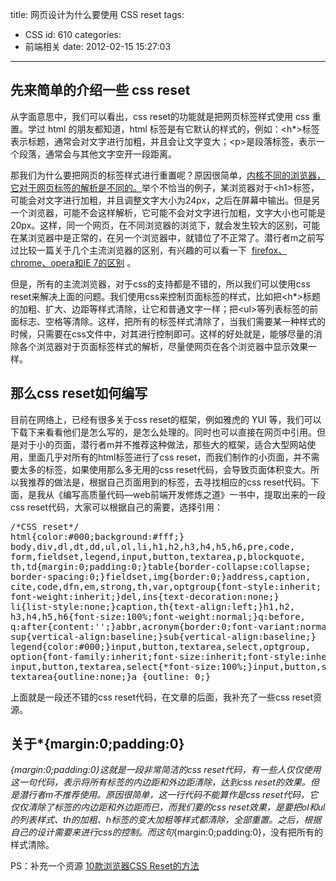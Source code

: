 title: 网页设计为什么要使用 CSS reset
tags:
  - CSS
id: 610
categories:
  - 前端相关
date: 2012-02-15 15:27:03
---

## 先来简单的介绍一些 css reset

从字面意思中，我们可以看出，css reset的功能就是把网页标签样式使用 css 重置。学过 html 的朋友都知道，html 标签是有它默认的样式的，例如：&lt;h*&gt;标签表示标题，通常会对文字进行加粗，并且会让文字变大；&lt;p&gt;是段落标签，表示一个段落，通常会与其他文字空开一段距离。

那我们为什么要把网页的标签样式进行重置呢？原因很简单，[内核不同的浏览器，它对于网页标签的解析是不同的。](http://www.qianxingzhem.com/post-612.html)举个不恰当的例子，某浏览器对于&lt;h1&gt;标签，可能会对文字进行加粗，并且调整文字大小为24px，之后在屏幕中输出。但是另一个浏览器，可能不会这样解析，它可能不会对文字进行加粗，文字大小也可能是20px。这样，同一个网页，在不同浏览器的浏览下，就会发生较大的区别，可能在某浏览器中是正常的，在另一个浏览器中，就错位了不正常了。潜行者m之前写过比较一篇关于几个主流浏览器的区别，有兴趣的可以看一下  [firefox、chrome、opera和IE 7的区别](http://www.qianxingzhem.com/post-612.html) 。

但是，所有的主流浏览器，对于css的支持都是不错的，所以我们可以使用css reset来解决上面的问题。我们使用css来控制页面标签的样式，比如把&lt;h*&gt;标题的加粗、扩大、边距等样式清除，让它和普通文字一样；把&lt;ul&gt;等列表标签的前面标志、空格等清除。这样，把所有的标签样式清除了，当我们需要某一种样式的时候，只需要在css文件中，对其进行控制即可。这样的好处就是，能够尽量的消除各个浏览器对于页面标签样式的解析，尽量使网页在各个浏览器中显示效果一样。

## 那么css reset如何编写

目前在网络上，已经有很多关于css reset的框架，例如雅虎的 YUI 等，我们可以下载下来看看他们是怎么写的，是怎么处理的。同时也可以直接在网页中引用。但是对于小的页面，潜行者m并不推荐这种做法，那些大的框架，适合大型网站使用，里面几乎对所有的html标签进行了css reset，而我们制作的小页面，并不需要太多的标签，如果使用那么多无用的css reset代码，会导致页面体积变大。所以我推荐的做法是，根据自己页面用到的标签，去寻找相应的css reset代码。下面，是我从《编写高质量代码—web前端开发修炼之道》一书中，提取出来的一段css reset代码，大家可以根据自己的需要，选择引用：
<pre id="line1">/*CSS reset*/
html{color:#000;background:#fff;}
body,div,dl,dt,dd,ul,ol,li,h1,h2,h3,h4,h5,h6,pre,code,
form,fieldset,legend,input,button,textarea,p,blockquote,
th,td{margin:0;padding:0;}table{border-collapse:collapse;
border-spacing:0;}fieldset,img{border:0;}address,caption,
cite,code,dfn,em,strong,th,var,optgroup{font-style:inherit;
font-weight:inherit;}del,ins{text-decoration:none;}
li{list-style:none;}caption,th{text-align:left;}h1,h2,
h3,h4,h5,h6{font-size:100%;font-weight:normal;}q:before,
q:after{content:'';}abbr,acronym{border:0;font-variant:normal;}
sup{vertical-align:baseline;}sub{vertical-align:baseline;}
legend{color:#000;}input,button,textarea,select,optgroup,
option{font-family:inherit;font-size:inherit;font-style:inherit;font-weight:inherit;}
input,button,textarea,select{*font-size:100%;}input,button,select,
textarea{outline:none;}a {outline: 0;}</pre>
上面就是一段还不错的css reset代码，在文章的后面，我补充了一些css reset资源。

## 关于*{margin:0;padding:0}

*{margin:0;padding:0}这就是一段非常简洁的css reset代码，有一些人仅仅使用这一句代码，表示将所有标签的内边距和外边距清除，达到css reset的效果。但是潜行者m不推荐使用。原因很简单，这一行代码不能算作是css reset代码，它仅仅清除了标签的内边距和外边距而已，而我们要的css reset效果，是要把ol和ul的列表样式、th的加粗、h标签的变大加粗等样式都清除，全部重置。之后，根据自己的设计需要来进行css的控制。而这句*{margin:0;padding:0}，没有把所有的样式清除。

PS：补充一个资源 [10款浏览器CSS Reset的方法](http://sofish.de/736 "Permanent Links to 10款浏览器CSS Reset的方法")